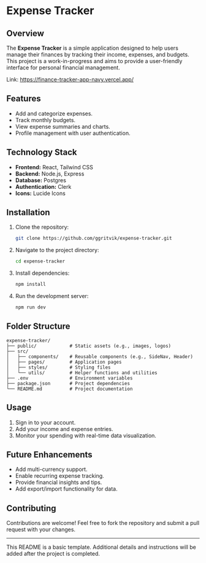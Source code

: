 # Expense Tracker

## Overview
The **Expense Tracker** is a simple application designed to help users manage their finances by tracking their income, expenses, and budgets. This project is a work-in-progress and aims to provide a user-friendly interface for personal financial management.

Link: https://finance-tracker-app-navy.vercel.app/

## Features
- Add and categorize expenses.
- Track monthly budgets.
- View expense summaries and charts.
- Profile management with user authentication.

## Technology Stack
- **Frontend:** React, Tailwind CSS
- **Backend:** Node.js, Express
- **Database:** Postgres
- **Authentication:** Clerk
- **Icons:** Lucide Icons

## Installation
1. Clone the repository:
   ```bash
   git clone https://github.com/ggritvik/expense-tracker.git
   ```

2. Navigate to the project directory:
   ```bash
   cd expense-tracker
   ```

3. Install dependencies:
   ```bash
   npm install
   ```

4. Run the development server:
   ```bash
   npm run dev
   ```

## Folder Structure
```
expense-tracker/
├── public/            # Static assets (e.g., images, logos)
├── src/
│   ├── components/    # Reusable components (e.g., SideNav, Header)
│   ├── pages/         # Application pages
│   ├── styles/        # Styling files
│   └── utils/         # Helper functions and utilities
├── .env               # Environment variables
├── package.json       # Project dependencies
└── README.md          # Project documentation
```

## Usage
1. Sign in to your account.
2. Add your income and expense entries.
3. Monitor your spending with real-time data visualization.

## Future Enhancements
- Add multi-currency support.
- Enable recurring expense tracking.
- Provide financial insights and tips.
- Add export/import functionality for data.

## Contributing
Contributions are welcome! Feel free to fork the repository and submit a pull request with your changes.

---
This README is a basic template. Additional details and instructions will be added after the project is completed.
